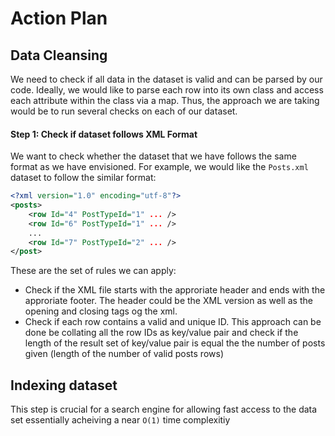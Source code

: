 # Action Plan

## Data Cleansing
We need to check if all data in the dataset is valid and can be parsed by our code. Ideally, we would like to parse each row into its own class and access each attribute within the class via a map. Thus, the approach we are taking would be to run several checks on each of our dataset.

#### Step 1: Check if dataset follows XML Format
We want to check whether the dataset that we have follows the same format as we have envisioned. For example, we would like the `Posts.xml` dataset to follow the similar format:
```xml
<?xml version="1.0" encoding="utf-8"?>
<posts>
    <row Id="4" PostTypeId="1" ... />
    <row Id="6" PostTypeId="1" ... />
    ...
    <row Id="7" PostTypeId="2" ... />
</post>
```
These are the set of rules we can apply:
 - Check if the XML file starts with the approriate header and ends with the approriate footer. The header could be the XML version as well as the opening and closing tags og the xml.
 - Check if each row contains a valid and unique ID. This approach can be done be collating all the row IDs as key/value pair and check if the length of the result set of key/value pair is equal the the number of posts given (length of the number of valid posts rows)


## Indexing dataset
This step is crucial for a search engine for allowing fast access to the data set essentially acheiving a near `O(1)` time complexitiy
